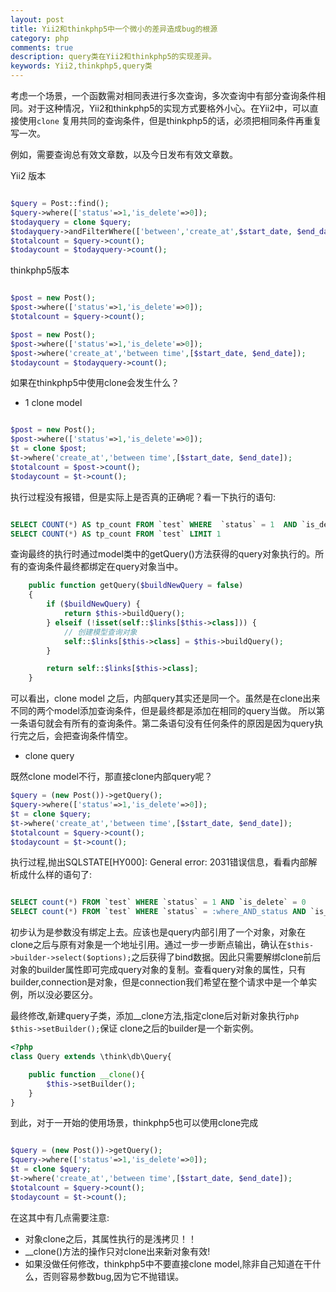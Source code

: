 ```yaml
---
layout: post
title: Yii2和thinkphp5中一个微小的差异造成bug的根源
category: php
comments: true
description: query类在Yii2和thinkphp5的实现差异。
keywords: Yii2,thinkphp5,query类
---
```



考虑一个场景，一个函数需对相同表进行多次查询，多次查询中有部分查询条件相同。对于这种情况，Yii2和thinkphp5的实现方式要格外小心。在Yii2中，可以直接使用``clone`` 复用共同的查询条件，但是thinkphp5的话，必须把相同条件再重复写一次。

例如，需要查询总有效文章数，以及今日发布有效文章数。

Yii2 版本

```php

$query = Post::find();
$query->where(['status'=>1,'is_delete'=>0]);
$todayquery = clone $query;
$todayquery->andFilterWhere(['between','create_at',$start_date, $end_date])
$totalcount = $query->count();
$todaycount = $todayquery->count();

```

thinkphp5版本

```php

$post = new Post();
$post->where(['status'=>1,'is_delete'=>0]);
$totalcount = $query->count();

$post = new Post();
$post->where(['status'=>1,'is_delete'=>0]);
$post->where('create_at','between time',[$start_date, $end_date]);
$todaycount = $todayquery->count();

```

如果在thinkphp5中使用clone会发生什么？

*	1 clone model


```php

$post = new Post();
$post->where(['status'=>1,'is_delete'=>0]);
$t = clone $post;
$t->where('create_at','between time',[$start_date, $end_date]);
$totalcount = $post->count();
$todaycount = $t->count();

```

执行过程没有报错，但是实际上是否真的正确呢？看一下执行的语句:

```sql

SELECT COUNT(*) AS tp_count FROM `test` WHERE  `status` = 1  AND `is_delete` = 0  AND `create_at` BETWEEN 1539619200 AND 1539705600 LIMIT 1
SELECT COUNT(*) AS tp_count FROM `test` LIMIT 1

```
查询最终的执行时通过model类中的getQuery()方法获得的query对象执行的。所有的查询条件最终都绑定在query对象当中。

```php
    public function getQuery($buildNewQuery = false)
    {
        if ($buildNewQuery) {
            return $this->buildQuery();
        } elseif (!isset(self::$links[$this->class])) {
            // 创建模型查询对象
            self::$links[$this->class] = $this->buildQuery();
        }

        return self::$links[$this->class];
    }

```

可以看出，clone model 之后，内部query其实还是同一个。虽然是在clone出来不同的两个model添加查询条件，但是最终都是添加在相同的query当做。
所以第一条语句就会有所有的查询条件。第二条语句没有任何条件的原因是因为query执行完之后，会把查询条件情空。



*	clone query

既然clone model不行，那直接clone内部query呢？

```php
$query = (new Post())->getQuery();
$query->where(['status'=>1,'is_delete'=>0]);
$t = clone $query;
$t->where('create_at','between time',[$start_date, $end_date]);
$totalcount = $query->count();
$todaycount = $t->count();

```

执行过程,抛出SQLSTATE[HY000]: General error: 2031错误信息，看看内部解析成什么样的语句了:

```sql

SELECT count(*) FROM `test` WHERE `status` = 1 AND `is_delete` = 0
SELECT count(*) FROM `test` WHERE `status` = :where_AND_status AND `is_delete` = :where_AND_is_delete AND `create_at` BETWEEN :where_AND_create_at_between_1 AND :where_AND_create_at_between_2

```
初步认为是参数没有绑定上去。应该也是query内部引用了一个对象，对象在clone之后与原有对象是一个地址引用。通过一步一步断点输出，确认在```$this->builder->select($options);```之后获得了bind数据。因此只需要解绑clone前后对象的builder属性即可完成query对象的复制。查看query对象的属性，只有builder,connection是对象，但是connection我们希望在整个请求中是一个单实例，所以没必要区分。

最终修改,新建query子类，添加__clone方法,指定clone后对新对象执行```php $this->setBuilder();```保证 clone之后的builder是一个新实例。

```php
<?php
class Query extends \think\db\Query{

	public function __clone(){
		$this->setBuilder();
	}
}
```

到此，对于一开始的使用场景，thinkphp5也可以使用clone完成

```php

$query = (new Post())->getQuery();
$query->where(['status'=>1,'is_delete'=>0]);
$t = clone $query;
$t->where('create_at','between time',[$start_date, $end_date]);
$totalcount = $query->count();
$todaycount = $t->count();

```

在这其中有几点需要注意:
*	对象clone之后，其属性执行的是浅拷贝！！
*	\_\_clone()方法的操作只对clone出来新对象有效!
*	如果没做任何修改，thinkphp5中不要直接clone model,除非自己知道在干什么，否则容易参数bug,因为它不抛错误。